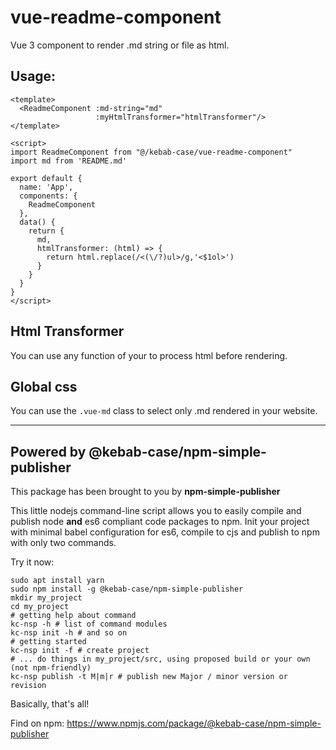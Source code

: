 # vue-readme-component

Vue 3 component to render .md string or file as html.

## Usage:

```vue
<template>
  <ReadmeComponent :md-string="md"
                   :myHtmlTransformer="htmlTransformer"/>
</template>

<script>
import ReadmeComponent from "@/kebab-case/vue-readme-component"
import md from 'README.md'

export default {
  name: 'App',
  components: {
    ReadmeComponent
  },
  data() {
    return {
      md,
      htmlTransformer: (html) => {
        return html.replace(/<(\/?)ul>/g,'<$1ol>')
      }
    }
  }
}
</script>
```

## Html Transformer

You can use any function of your to process html before rendering.

## Global css

You can use the `.vue-md` class to select only .md rendered in your website.


-----------------------------------------
## Powered by @kebab-case/npm-simple-publisher

This package has been brought to you by **npm-simple-publisher**

This little nodejs command-line script allows you to easily compile and publish node **and** es6 compliant code 
packages to npm. Init your project with minimal babel configuration for es6, compile to cjs and 
publish to npm with only two commands.

Try it now:

```shell script
sudo apt install yarn
sudo npm install -g @kebab-case/npm-simple-publisher
mkdir my_project
cd my_project
# getting help about command
kc-nsp -h # list of command modules
kc-nsp init -h # and so on
# getting started
kc-nsp init -f # create project 
# ... do things in my_project/src, using proposed build or your own (not npm-friendly)
kc-nsp publish -t M|m|r # publish new Major / minor version or revision
```

Basically, that's all!

Find on npm: https://www.npmjs.com/package/@kebab-case/npm-simple-publisher
